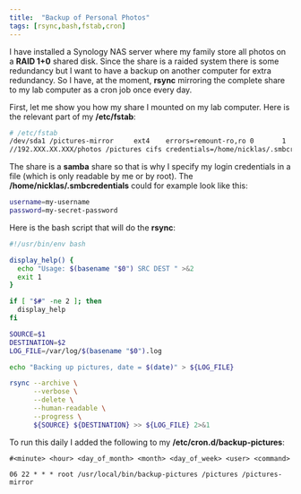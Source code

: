 ```yaml
---
title:  "Backup of Personal Photos"
tags: [rsync,bash,fstab,cron]
---
```

I have installed a Synology NAS server where my family store all photos on a **RAID 1+0** shared disk. Since the share is a raided system there is some redundancy but I want to have a backup on another computer for extra redundancy. So I have, at the moment, **rsync** mirroring the complete share to my lab computer as a cron job once every day.

First, let me show you how my share I mounted on my lab computer. Here is the relevant part of my **/etc/fstab**:

```bash
# /etc/fstab
/dev/sda1 /pictures-mirror     ext4    errors=remount-ro,ro 0       1
//192.XXX.XX.XXX/photos /pictures cifs credentials=/home/nicklas/.smbcredentials,rw 0 0
```

The share is a **samba** share so that is why I specify my login credentials in a file (which is only readable by me or by root). The **/home/nicklas/.smbcredentials** could for example look like this:

```bash
username=my-username
password=my-secret-password
```

Here is the bash script that will do the **rsync**:


```bash
#!/usr/bin/env bash

display_help() {
  echo "Usage: $(basename "$0") SRC DEST " >&2
  exit 1
}

if [ "$#" -ne 2 ]; then
  display_help
fi

SOURCE=$1
DESTINATION=$2
LOG_FILE=/var/log/$(basename "$0").log

echo "Backing up pictures, date = $(date)" > ${LOG_FILE}

rsync --archive \
      --verbose \
      --delete \
      --human-readable \
      --progress \
      ${SOURCE} ${DESTINATION} >> ${LOG_FILE} 2>&1 

```

To run this daily I added the following to my **/etc/cron.d/backup-pictures**:

```
#<minute> <hour> <day_of_month> <month> <day_of_week> <user> <command>

06 22 * * * root /usr/local/bin/backup-pictures /pictures /pictures-mirror
```
